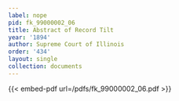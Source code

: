 ```yaml
---
label: nope
pid: fk_99000002_06
title: Abstract of Record Tilt
year: '1894'
author: Supreme Court of Illinois
order: '434'
layout: single
collection: documents
---
```



{{< embed-pdf url=/pdfs/fk_99000002_06.pdf >}}